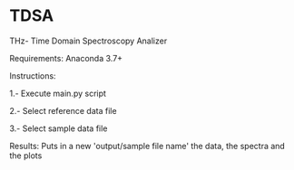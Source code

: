# TDSA
THz- Time Domain Spectroscopy Analizer

Requirements: Anaconda 3.7+

Instructions: 

1.- Execute main.py script

2.- Select reference data file
 
3.- Select sample data file

Results: Puts in a new 'output/sample file name' the data, the spectra and the plots